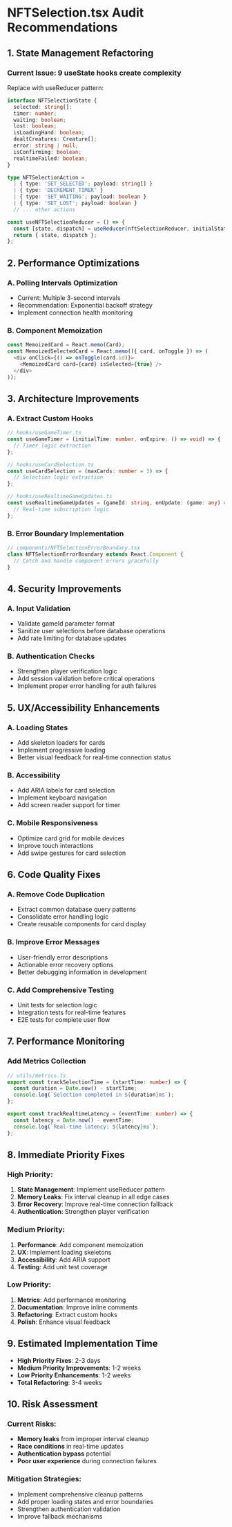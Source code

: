 # NFTSelection.tsx Audit Recommendations

## 1. State Management Refactoring

### Current Issue: 9 useState hooks create complexity
Replace with useReducer pattern:

```typescript
interface NFTSelectionState {
  selected: string[];
  timer: number;
  waiting: boolean;
  lost: boolean;
  isLoadingHand: boolean;
  dealtCreatures: Creature[];
  error: string | null;
  isConfirming: boolean;
  realtimeFailed: boolean;
}

type NFTSelectionAction = 
  | { type: 'SET_SELECTED'; payload: string[] }
  | { type: 'DECREMENT_TIMER' }
  | { type: 'SET_WAITING'; payload: boolean }
  | { type: 'SET_LOST'; payload: boolean }
  // ... other actions

const useNFTSelectionReducer = () => {
  const [state, dispatch] = useReducer(nftSelectionReducer, initialState);
  return { state, dispatch };
};
```

## 2. Performance Optimizations

### A. Polling Intervals Optimization
- Current: Multiple 3-second intervals
- Recommendation: Exponential backoff strategy
- Implement connection health monitoring

### B. Component Memoization
```typescript
const MemoizedCard = React.memo(Card);
const MemoizedSelectedCard = React.memo(({ card, onToggle }) => (
  <div onClick={() => onToggle(card.id)}>
    <MemoizedCard card={card} isSelected={true} />
  </div>
));
```

## 3. Architecture Improvements

### A. Extract Custom Hooks
```typescript
// hooks/useGameTimer.ts
const useGameTimer = (initialTime: number, onExpire: () => void) => {
  // Timer logic extraction
};

// hooks/useCardSelection.ts
const useCardSelection = (maxCards: number = 3) => {
  // Selection logic extraction
};

// hooks/useRealtimeGameUpdates.ts
const useRealtimeGameUpdates = (gameId: string, onUpdate: (game: any) => void) => {
  // Real-time subscription logic
};
```

### B. Error Boundary Implementation
```typescript
// components/NFTSelectionErrorBoundary.tsx
class NFTSelectionErrorBoundary extends React.Component {
  // Catch and handle component errors gracefully
}
```

## 4. Security Improvements

### A. Input Validation
- Validate gameId parameter format
- Sanitize user selections before database operations
- Add rate limiting for database updates

### B. Authentication Checks
- Strengthen player verification logic
- Add session validation before critical operations
- Implement proper error handling for auth failures

## 5. UX/Accessibility Enhancements

### A. Loading States
- Add skeleton loaders for cards
- Implement progressive loading
- Better visual feedback for real-time connection status

### B. Accessibility
- Add ARIA labels for card selection
- Implement keyboard navigation
- Add screen reader support for timer

### C. Mobile Responsiveness
- Optimize card grid for mobile devices
- Improve touch interactions
- Add swipe gestures for card selection

## 6. Code Quality Fixes

### A. Remove Code Duplication
- Extract common database query patterns
- Consolidate error handling logic
- Create reusable components for card display

### B. Improve Error Messages
- User-friendly error descriptions
- Actionable error recovery options
- Better debugging information in development

### C. Add Comprehensive Testing
- Unit tests for selection logic
- Integration tests for real-time features
- E2E tests for complete user flow

## 7. Performance Monitoring

### Add Metrics Collection
```typescript
// utils/metrics.ts
export const trackSelectionTime = (startTime: number) => {
  const duration = Date.now() - startTime;
  console.log(`Selection completed in ${duration}ms`);
};

export const trackRealtimeLatency = (eventTime: number) => {
  const latency = Date.now() - eventTime;
  console.log(`Real-time latency: ${latency}ms`);
};
```

## 8. Immediate Priority Fixes

### High Priority:
1. **State Management**: Implement useReducer pattern
2. **Memory Leaks**: Fix interval cleanup in all edge cases
3. **Error Recovery**: Improve real-time connection fallback
4. **Authentication**: Strengthen player verification

### Medium Priority:
1. **Performance**: Add component memoization
2. **UX**: Implement loading skeletons
3. **Accessibility**: Add ARIA support
4. **Testing**: Add unit test coverage

### Low Priority:
1. **Metrics**: Add performance monitoring
2. **Documentation**: Improve inline comments
3. **Refactoring**: Extract custom hooks
4. **Polish**: Enhance visual feedback

## 9. Estimated Implementation Time

- **High Priority Fixes**: 2-3 days
- **Medium Priority Improvements**: 1-2 weeks
- **Low Priority Enhancements**: 1-2 weeks
- **Total Refactoring**: 3-4 weeks

## 10. Risk Assessment

### Current Risks:
- **Memory leaks** from improper interval cleanup
- **Race conditions** in real-time updates
- **Authentication bypass** potential
- **Poor user experience** during connection failures

### Mitigation Strategies:
- Implement comprehensive cleanup patterns
- Add proper loading states and error boundaries
- Strengthen authentication validation
- Improve fallback mechanisms
